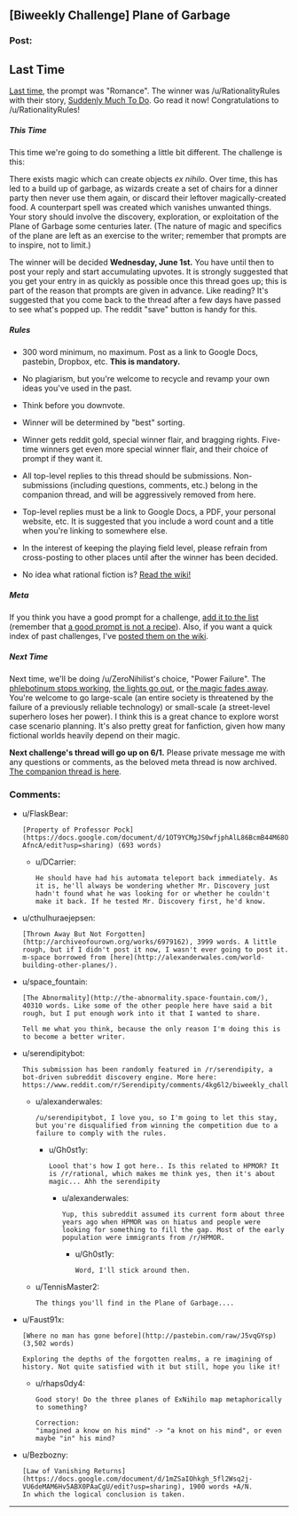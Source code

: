 ## [Biweekly Challenge] Plane of Garbage

### Post:

## Last Time

[Last time,](https://www.reddit.com/r/rational/comments/4hx2rs/biweekly_challenge_romance/?sort=confidence) the prompt was "Romance". The winner was /u/RationalityRules with their story, [Suddenly Much To Do](https://www.reddit.com/r/rational/comments/4hx2rs/biweekly_challenge_romance/d2t5oki). Go read it now! Congratulations to /u/RationalityRules!

##### This Time

This time we're going to do something a little bit different. The challenge is this:

There exists magic which can create objects *ex nihilo*. Over time, this has led to a build up of garbage, as wizards create a set of chairs for a dinner party then never use them again, or discard their leftover magically-created food. A counterpart spell was created which vanishes unwanted things. Your story should involve the discovery, exploration, or exploitation of the Plane of Garbage some centuries later. (The nature of magic and specifics of the plane are left as an exercise to the writer; remember that prompts are to inspire, not to limit.)

The winner will be decided **Wednesday, June 1st.** You have until then to post your reply and start accumulating upvotes. It is strongly suggested that you get your entry in as quickly as possible once this thread goes up; this is part of the reason that prompts are given in advance. Like reading? It's suggested that you come back to the thread after a few days have passed to see what's popped up. The reddit "save" button is handy for this.

##### Rules

* 300 word minimum, no maximum. Post as a link to Google Docs, pastebin, Dropbox, etc. **This is mandatory.**

* No plagiarism, but you're welcome to recycle and revamp your own ideas you've used in the past.

* Think before you downvote.

* Winner will be determined by "best" sorting.

* Winner gets reddit gold, special winner flair, and bragging rights. Five-time winners get even more special winner flair, and their choice of prompt if they want it.

* All top-level replies to this thread should be submissions. Non-submissions (including questions, comments, etc.) belong in the companion thread, and will be aggressively removed from here.

* Top-level replies must be a link to Google Docs, a PDF, your personal website, etc. It is suggested that you include a word count and a title when you're linking to somewhere else.

* In the interest of keeping the playing field level, please refrain from cross-posting to other places until after the winner has been decided.

* No idea what rational fiction is? [Read the wiki!](http://www.reddit.com/r/rational/wiki/index)

##### Meta

If you think you have a good prompt for a challenge, [add it to the list](https://docs.google.com/spreadsheets/d/1B6HaZc8FYkr6l6Q4cwBc9_-Yq1g0f_HmdHK5L1tbEbA/edit?usp=sharing) (remember that [a good prompt is not a recipe](http://www.reddit.com/r/WritingPrompts/wiki/prompts?src=RECIPE)). Also, if you want a quick index of past challenges, I've [posted them on the wiki](https://www.reddit.com/r/rational/wiki/weeklychallenge).

##### Next Time

Next time, we'll be doing /u/ZeroNihilist's choice, "Power Failure". The [phlebotinum stops working](http://tvtropes.org/pmwiki/pmwiki.php/Main/PhlebotinumBreakdown), [the lights go out](http://tvtropes.org/pmwiki/pmwiki.php/Main/BigBlackout), or [the magic fades away](http://tvtropes.org/pmwiki/pmwiki.php/Main/TheMagicGoesAway). You're welcome to go large-scale (an entire society is threatened by the failure of a previously reliable technology) or small-scale (a street-level superhero loses her power). I think this is a great chance to explore worst case scenario planning. It's also pretty great for fanfiction, given how many fictional worlds heavily depend on their magic.

**Next challenge's thread will go up on 6/1.** Please private message me with any questions or comments, as the beloved meta thread is now archived. [The companion thread is here](https://www.reddit.com/r/rational/comments/4jzdhm/challenge_companion_plane_of_garbage/).

### Comments:

- u/FlaskBear:
  ```
  [Property of Professor Pock](https://docs.google.com/document/d/1OT9YCMgJS0wfjphAlL86BcmB44M68OpvpgmIK-AfncA/edit?usp=sharing) (693 words)
  ```

  - u/DCarrier:
    ```
    He should have had his automata teleport back immediately. As it is, he'll always be wondering whether Mr. Discovery just hadn't found what he was looking for or whether he couldn't make it back. If he tested Mr. Discovery first, he'd know.
    ```

- u/cthulhuraejepsen:
  ```
  [Thrown Away But Not Forgotten](http://archiveofourown.org/works/6979162), 3999 words. A little rough, but if I didn't post it now, I wasn't ever going to post it. m-space borrowed from [here](http://alexanderwales.com/world-building-other-planes/).
  ```

- u/space_fountain:
  ```
  [The Abnormality](http://the-abnormality.space-fountain.com/), 40310 words. Like some of the other people here have said a bit rough, but I put enough work into it that I wanted to share. 

  Tell me what you think, because the only reason I'm doing this is to become a better writer.
  ```

- u/serendipitybot:
  ```
  This submission has been randomly featured in /r/serendipity, a bot-driven subreddit discovery engine. More here: https://www.reddit.com/r/Serendipity/comments/4kg6l2/biweekly_challenge_plane_of_garbage_xpost_from/
  ```

  - u/alexanderwales:
    ```
    /u/serendipitybot, I love you, so I'm going to let this stay, but you're disqualified from winning the competition due to a failure to comply with the rules.
    ```

    - u/Gh0st1y:
      ```
      Loool that's how I got here.. Is this related to HPMOR? It is /r/rational, which makes me think yes, then it's about magic... Ahh the serendipity
      ```

      - u/alexanderwales:
        ```
        Yup, this subreddit assumed its current form about three years ago when HPMOR was on hiatus and people were looking for something to fill the gap. Most of the early population were immigrants from /r/HPMOR.
        ```

        - u/Gh0st1y:
          ```
          Word, I'll stick around then.
          ```

  - u/TennisMaster2:
    ```
    The things you'll find in the Plane of Garbage....
    ```

- u/Faust91x:
  ```
  [Where no man has gone before](http://pastebin.com/raw/J5vqGYsp) (3,502 words)

  Exploring the depths of the forgotten realms, a re imagining of history. Not quite satisfied with it but still, hope you like it!
  ```

  - u/rhaps0dy4:
    ```
    Good story! Do the three planes of ExNihilo map metaphorically to something?

    Correction:
    "imagined a know on his mind" -> "a knot on his mind", or even maybe "in" his mind?
    ```

- u/Bezbozny:
  ```
  [Law of Vanishing Returns](https://docs.google.com/document/d/1mZSaIOhkgh_5fl2Wsq2j-VU6deMAM6Hv5ABX0PAaCgU/edit?usp=sharing), 1900 words +A/N. 
  In which the logical conclusion is taken.
  ```

---


